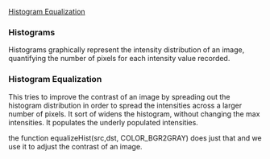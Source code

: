 [Histogram Equalization](https://docs.opencv.org/master/d4/d1b/tutorial_histogram_equalization.html)

### Histograms

Histograms graphically represent the intensity distribution of an image, quantifying the number of pixels for each intensity value recorded.

### Histogram Equalization

This tries to improve the contrast of an image by spreading out the histogram distribution in order to spread the intensities across a larger number of pixels. It sort of widens the histogram, without changing the max intensities. It populates the underly populated intensities.

the function equalizeHist(src,dst, COLOR_BGR2GRAY) does just that and we use it to adjust the contrast of an image.
